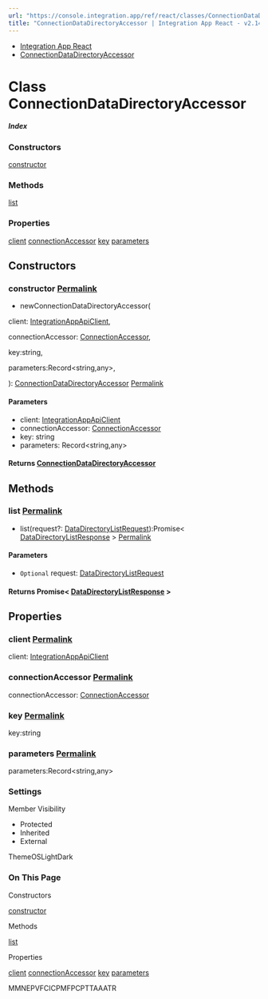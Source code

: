 ```yaml
---
url: "https://console.integration.app/ref/react/classes/ConnectionDataDirectoryAccessor.html"
title: "ConnectionDataDirectoryAccessor | Integration App React - v2.14.3"
---
```


- [Integration App React](https://console.integration.app/ref/react/index.html)
- [ConnectionDataDirectoryAccessor](https://console.integration.app/ref/react/classes/ConnectionDataDirectoryAccessor.html)

# Class ConnectionDataDirectoryAccessor

##### Index

### Constructors

[constructor](https://console.integration.app/ref/react/classes/ConnectionDataDirectoryAccessor.html#constructor)

### Methods

[list](https://console.integration.app/ref/react/classes/ConnectionDataDirectoryAccessor.html#list)

### Properties

[client](https://console.integration.app/ref/react/classes/ConnectionDataDirectoryAccessor.html#client) [connectionAccessor](https://console.integration.app/ref/react/classes/ConnectionDataDirectoryAccessor.html#connectionaccessor) [key](https://console.integration.app/ref/react/classes/ConnectionDataDirectoryAccessor.html#key) [parameters](https://console.integration.app/ref/react/classes/ConnectionDataDirectoryAccessor.html#parameters)

## Constructors

### constructor [Permalink](https://console.integration.app/ref/react/classes/ConnectionDataDirectoryAccessor.html\#constructor)

- newConnectionDataDirectoryAccessor(

client: [IntegrationAppApiClient](https://console.integration.app/ref/react/classes/_integration-app_react.IntegrationAppApiClient.html),

connectionAccessor: [ConnectionAccessor](https://console.integration.app/ref/react/classes/ConnectionAccessor.html),

key:string,

parameters:Record<string,any>,

): [ConnectionDataDirectoryAccessor](https://console.integration.app/ref/react/classes/ConnectionDataDirectoryAccessor.html) [Permalink](https://console.integration.app/ref/react/classes/ConnectionDataDirectoryAccessor.html#constructorconnectiondatadirectoryaccessor)





#### Parameters



- client: [IntegrationAppApiClient](https://console.integration.app/ref/react/classes/_integration-app_react.IntegrationAppApiClient.html)
- connectionAccessor: [ConnectionAccessor](https://console.integration.app/ref/react/classes/ConnectionAccessor.html)
- key: string
- parameters: Record<string,any>

#### Returns [ConnectionDataDirectoryAccessor](https://console.integration.app/ref/react/classes/ConnectionDataDirectoryAccessor.html)

## Methods

### list [Permalink](https://console.integration.app/ref/react/classes/ConnectionDataDirectoryAccessor.html\#list)

- list(request?: [DataDirectoryListRequest](https://console.integration.app/ref/react/interfaces/DataDirectoryListRequest.html)):Promise< [DataDirectoryListResponse](https://console.integration.app/ref/react/interfaces/DataDirectoryListResponse.html) > [Permalink](https://console.integration.app/ref/react/classes/ConnectionDataDirectoryAccessor.html#list-1)





#### Parameters



- `Optional` request: [DataDirectoryListRequest](https://console.integration.app/ref/react/interfaces/DataDirectoryListRequest.html)

#### Returns Promise< [DataDirectoryListResponse](https://console.integration.app/ref/react/interfaces/DataDirectoryListResponse.html) >

## Properties

### client [Permalink](https://console.integration.app/ref/react/classes/ConnectionDataDirectoryAccessor.html\#client)

client: [IntegrationAppApiClient](https://console.integration.app/ref/react/classes/_integration-app_react.IntegrationAppApiClient.html)

### connectionAccessor [Permalink](https://console.integration.app/ref/react/classes/ConnectionDataDirectoryAccessor.html\#connectionaccessor)

connectionAccessor: [ConnectionAccessor](https://console.integration.app/ref/react/classes/ConnectionAccessor.html)

### key [Permalink](https://console.integration.app/ref/react/classes/ConnectionDataDirectoryAccessor.html\#key)

key:string

### parameters [Permalink](https://console.integration.app/ref/react/classes/ConnectionDataDirectoryAccessor.html\#parameters)

parameters:Record<string,any>

### Settings

Member Visibility

- Protected
- Inherited
- External

ThemeOSLightDark

### On This Page

Constructors

[constructor](https://console.integration.app/ref/react/classes/ConnectionDataDirectoryAccessor.html#constructor)

Methods

[list](https://console.integration.app/ref/react/classes/ConnectionDataDirectoryAccessor.html#list)

Properties

[client](https://console.integration.app/ref/react/classes/ConnectionDataDirectoryAccessor.html#client) [connectionAccessor](https://console.integration.app/ref/react/classes/ConnectionDataDirectoryAccessor.html#connectionaccessor) [key](https://console.integration.app/ref/react/classes/ConnectionDataDirectoryAccessor.html#key) [parameters](https://console.integration.app/ref/react/classes/ConnectionDataDirectoryAccessor.html#parameters)

MMNEPVFCICPMFPCPTTAAATR